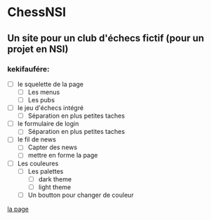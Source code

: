 # ChessNSI
## Un site pour un club d'échecs fictif (pour un projet en NSI)

### kekifaufére:
- [ ] le squelette de la page
  - [ ] Les menus
  - [ ] Les pubs
- [ ] le jeu d'échecs intégré
  - [ ] Séparation en plus petites taches
- [ ] le formulaire de login
  - [ ] Séparation en plus petites taches
- [ ] le fil de news
  - [ ] Capter des news
  - [ ] mettre en forme la page
- [ ] Les couleures
  - [ ] Les palettes
    - [ ] dark theme
    - [ ] light theme
  - [ ] Un boutton pour changer de couleur
     
[la page](ajkoi.github.io/chessNSI)
